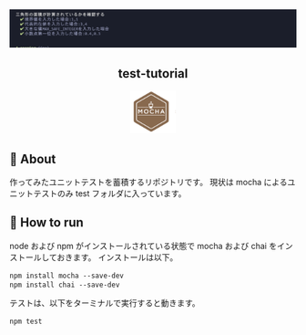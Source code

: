 <img src="img/スクリーンショット 2022-09-22 1.55.11.png" alt="testing image">

<h2 align="center">test-tutorial</h2>
<p align="center">
  <a href="https://mochajs.org/"><img src="img/mocha_logo.png" width="80px;" /></a>
  <br>
</p>

## 📝 About

作ってみたユニットテストを蓄積するリポジトリです。
現状は mocha によるユニットテストのみ test フォルダに入っています。

## 🏃 How to run

node および npm がインストールされている状態で mocha および chai をインストールしておきます。
インストールは以下。

```
npm install mocha --save-dev
npm install chai --save-dev
```

テストは、以下をターミナルで実行すると動きます。

```
npm test
```
